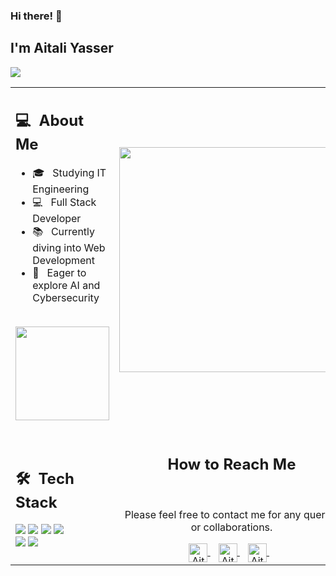### Hi there! 👋

## I'm Aitali Yasser
![](https://komarev.com/ghpvc/?username=your-aitaliyasser&color=0069b4)

<table>
  <tr>
    <td>
      <h2> 💻 &nbsp;About Me </h2>
       <ul>
        <li>🎓 &nbsp; Studying IT Engineering</li>
        <li>💻 &nbsp; Full Stack Developer</li>
        <li>📚 &nbsp; Currently diving into Web Development</li>
        <li>🤔 &nbsp; Eager to explore AI and Cybersecurity</li>
       </ul>
       <p align="center">
         <br>
        <img height="150em" src="https://github-readme-stats-eight-theta.vercel.app/api?username=YasserAet&show_icons=true&theme=algolia&include_all_commits=true&count_private=true"/>
        </p>
    </td>
    <td>
     <p align="center">
        <img height="360em" src="https://your-image-url.png"/>
     </p>
    </td>
  </tr>
  <tr>
   <td>
     <h2> 🛠 &nbsp;Tech Stack</h2>
     <img src="https://img.shields.io/badge/-HTML-05122A?style=flat&logo=HTML5"/>
     <img src="https://img.shields.io/badge/-CSS-05122A?style=flat&logo=CSS3"/>
     <img src="https://img.shields.io/badge/-JavaScript-05122A?style=flat&logo=javascript"/>
     <img src="https://img.shields.io/badge/-Python-05122A?style=flat&logo=python"/>
     <br>
     <img src="https://img.shields.io/badge/-Java-05122A?style=flat&logo=java"/>
     <img src="https://img.shields.io/badge/-Git-05122A?style=flat&logo=git"/>
     <!-- Include technologies, languages, and tools you are proficient in -->
     <!-- Update with your skillset -->
   </td>
   <td>
    <div align="center">
      <h2><b>How to Reach Me</b></h2>
      <br>
      <p>Please feel free to contact me for any queries or collaborations.</p>
      <a href="https://your-instagram-link/" target="_blank">
      <img align="center" alt="Aitali Yasser | Instagram" width="30em" src="https://img.icons8.com/ios-glyphs/50/000000/instagram-new.png" />
      </a> &nbsp;&nbsp;
      <a href="mailto:your-email@gmail.com" >
      <img align="center" alt="Aitali Yasser | Email" width="30em" src="https://img.icons8.com/ios-glyphs/50/000000/gmail.png" />
      </a> &nbsp;&nbsp;
      <a href="https://your-linkedin-profile/" >
      <img align="center" alt="Aitali Yasser | LinkedIn" width="30em" src="https://img.icons8.com/ios-glyphs/50/000000/linkedin.png" />
      </a> &nbsp;&nbsp;
      <br>
    </div>
   </td>
  </tr>
</table>
